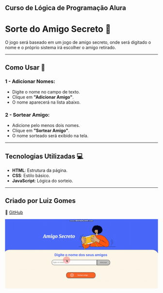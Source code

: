 ## Curso de Lógica de Programação Alura

# Sorte do Amigo Secreto 🎁

O jogo será baseado em um jogo de amigo secreto, onde será digitado o nome e o próprio sistema irá escolher o amigo retirado.

---

## Como Usar 🚀

### 1 - **Adicionar Nomes:**

- Digite o nome no campo de texto.
- Clique em **"Adicionar Amigo"**.
- O nome aparecerá na lista abaixo.

### 2 - **Sortear Amigo:**

- Adicione pelo menos dois nomes.
- Clique em **"Sortear Amigo"**.
- O nome sorteado será exibido na tela.

---

## Tecnologias Utilizadas 💻

- **HTML**: Estrutura da página.
- **CSS**: Estilo básico.
- **JavaScript**: Lógica do sorteio.

---

## Criado por Luiz Gomes

🔗 [GitHub](https://github.com/LuizCarlosGomesJr)

![Imagem do sistema funcionando](img/amigosecreto.gif)
